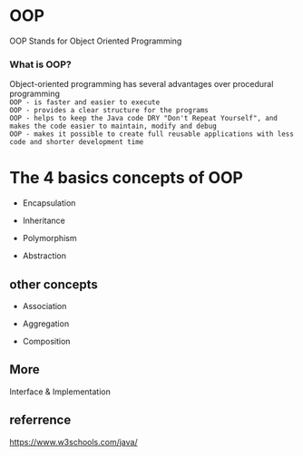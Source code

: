 # OOP
OOP Stands for Object Oriented Programming
### What is OOP?
Object-oriented programming has several advantages over procedural programming
<br>
`OOP - is faster and easier to execute`
<br>
`OOP - provides a clear structure for the programs`
<br>
`OOP - helps to keep the Java code DRY "Don't Repeat Yourself", and makes the code easier to maintain, modify and debug`
<br>
`OOP - makes it possible to create full reusable applications with less code and shorter development time`

# The 4 basics concepts of OOP
- Encapsulation

- Inheritance

- Polymorphism

- Abstraction

## other concepts

- Association

- Aggregation

- Composition


## More

Interface & Implementation

## referrence

https://www.w3schools.com/java/

